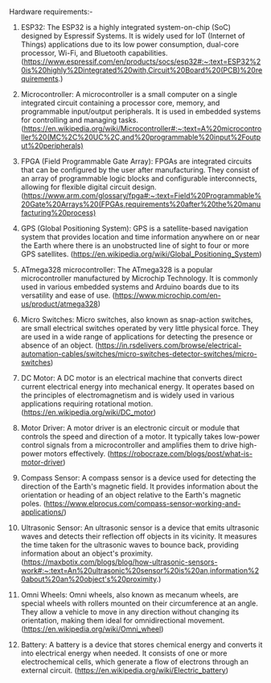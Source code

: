 Hardware requirements:-

1. ESP32: The ESP32 is a highly integrated system-on-chip (SoC) designed by Espressif Systems. It is widely used for IoT (Internet of Things) applications due to its low power consumption, dual-core processor, Wi-Fi, and Bluetooth capabilities.
(https://www.espressif.com/en/products/socs/esp32#:~:text=ESP32%20is%20highly%2Dintegrated%20with,Circuit%20Board%20(PCB)%20requirements.)

2. Microcontroller: A microcontroller is a small computer on a single integrated circuit containing a processor core, memory, and programmable input/output peripherals. It is used in embedded systems for controlling and managing tasks.
(https://en.wikipedia.org/wiki/Microcontroller#:~:text=A%20microcontroller%20(MC%2C%20UC%2C,and%20programmable%20input%2Foutput%20peripherals)

3. FPGA (Field Programmable Gate Array): FPGAs are integrated circuits that can be configured by the user after manufacturing. They consist of an array of programmable logic blocks and configurable interconnects, allowing for flexible digital circuit design.
(https://www.arm.com/glossary/fpga#:~:text=Field%20Programmable%20Gate%20Arrays%20(FPGAs,requirements%20after%20the%20manufacturing%20process)

4. GPS (Global Positioning System): GPS is a satellite-based navigation system that provides location and time information anywhere on or near the Earth where there is an unobstructed line of sight to four or more GPS satellites.
(https://en.wikipedia.org/wiki/Global_Positioning_System)

5. ATmega328 microcontroller: The ATmega328 is a popular microcontroller manufactured by Microchip Technology. It is commonly used in various embedded systems and Arduino boards due to its versatility and ease of use.
(https://www.microchip.com/en-us/product/atmega328)

6. Micro Switches: Micro switches, also known as snap-action switches, are small electrical switches operated by very little physical force. They are used in a wide range of applications for detecting the presence or absence of an object.
(https://in.rsdelivers.com/browse/electrical-automation-cables/switches/micro-switches-detector-switches/micro-switches)

7. DC Motor: A DC motor is an electrical machine that converts direct current electrical energy into mechanical energy. It operates based on the principles of electromagnetism and is widely used in various applications requiring rotational motion.
(https://en.wikipedia.org/wiki/DC_motor)

8. Motor Driver: A motor driver is an electronic circuit or module that controls the speed and direction of a motor. It typically takes low-power control signals from a microcontroller and amplifies them to drive high-power motors effectively.
(https://robocraze.com/blogs/post/what-is-motor-driver)

9. Compass Sensor: A compass sensor is a device used for detecting the direction of the Earth's magnetic field. It provides information about the orientation or heading of an object relative to the Earth's magnetic poles.
(https://www.elprocus.com/compass-sensor-working-and-applications/)

10. Ultrasonic Sensor: An ultrasonic sensor is a device that emits ultrasonic waves and detects their reflection off objects in its vicinity. It measures the time taken for the ultrasonic waves to bounce back, providing information about an object's proximity.
(https://maxbotix.com/blogs/blog/how-ultrasonic-sensors-work#:~:text=An%20ultrasonic%20sensor%20is%20an,information%20about%20an%20object's%20proximity.)

11. Omni Wheels: Omni wheels, also known as mecanum wheels, are special wheels with rollers mounted on their circumference at an angle. They allow a vehicle to move in any direction without changing its orientation, making them ideal for omnidirectional movement.
(https://en.wikipedia.org/wiki/Omni_wheel)

12. Battery: A battery is a device that stores chemical energy and converts it into electrical energy when needed. It consists of one or more electrochemical cells, which generate a flow of electrons through an external circuit.
(https://en.wikipedia.org/wiki/Electric_battery)
